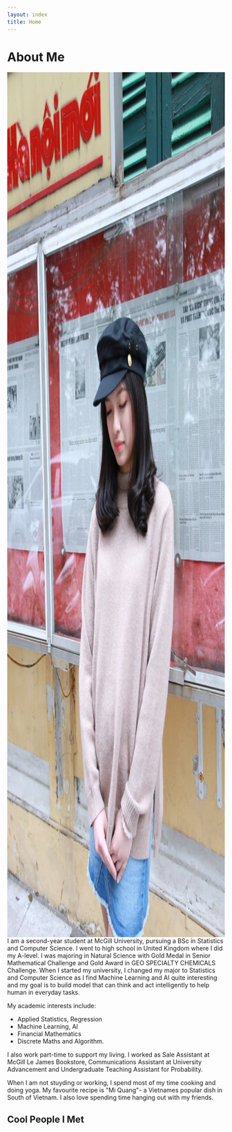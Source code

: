 ```yaml
---
layout: index
title: Home
---
```

# About Me 
<img alt="A picture of me" src="images/profile.jpg" style="height: 50vh; display: block; margin: 0 auto;">
I am a second-year student at McGill University, pursuing a BSc in Statistics and Computer Science.  I went to high school in United Kingdom where I did my A-level. I was majoring in Natural Science with Gold Medal in Senior Mathematical Challenge and Gold Award in GEO SPECIALTY CHEMICALS Challenge. When I started my university, I changed my major to Statistics and Computer Science as I find Machine Learning and AI quite interesting and my goal is to build model that can think and act intelligently to help human in everyday tasks. 

My academic interests include: 
+ Applied Statistics, Regression
+ Machine Learning, AI
+ Financial Mathematics
+ Discrete Maths and Algorithm. 

I also work part-time to support my living. I worked as Sale Assistant at McGill Le James Bookstore, Communications Assistant at University Advancement and Undergraduate Teaching Assistant for Probability. 

When I am not stuyding or working, I spend most of my time cooking and doing yoga. My favourite recipe is "Mi Quang"- a Vietnames popular dish in South of Vietnam. I also love spending time hanging out with my friends. 

## Cool People I Met 



